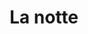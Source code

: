 ---
layout: post
title: La notte
director: Michelangelo Antonioni
year: 1961
cover: https://images.mubicdn.net/images/film/936/cache-793600-1656160177/image-w1280.jpg
imdb_id: tt0054130
---